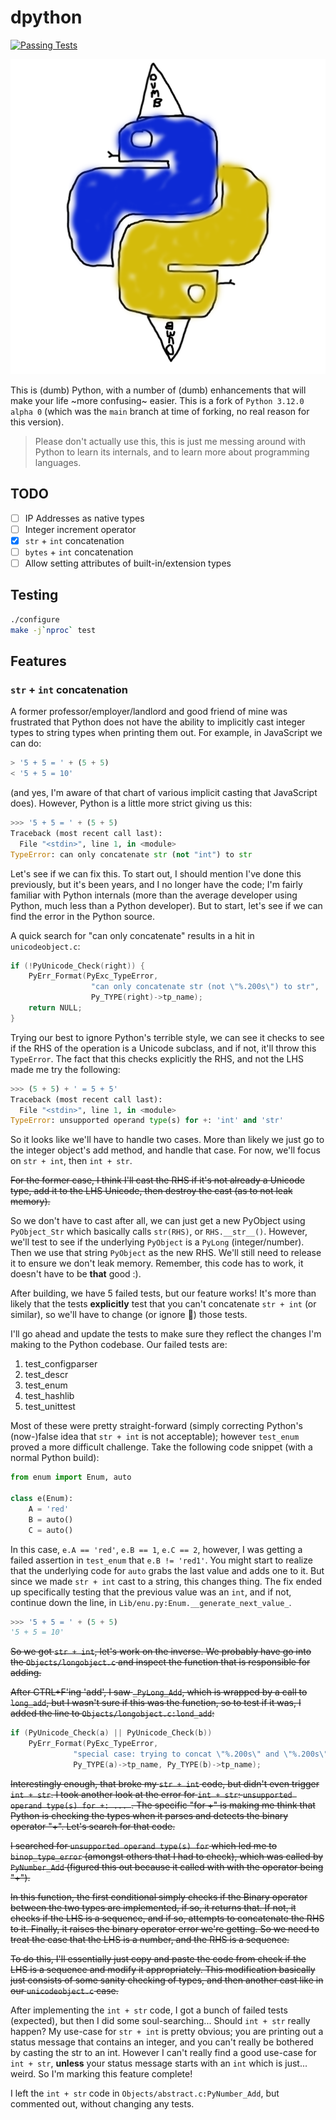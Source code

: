 # dpython

[![Passing Tests](https://github.com/CuckooEXE/dpython/actions/workflows/build.yml/badge.svg)](https://github.com/CuckooEXE/dpython/actions/workflows/build.yml)

![dpython logo](dpython.png)

This is (dumb) Python, with a number of (dumb) enhancements that will make your life ~more confusing~ easier. This is a fork of `Python 3.12.0 alpha 0` (which was the `main` branch at time of forking, no real reason for this version). 

> Please don't actually use this, this is just me messing around with Python to learn its internals, and to learn more about programming languages.

## TODO

 - [ ] IP Addresses as native types
 - [ ] Integer increment operator
 - [x] `str` + `int` concatenation
 - [ ] `bytes` + `int` concatenation
 - [ ] Allow setting attributes of built-in/extension types

## Testing

```bash
./configure
make -j`nproc` test
```

## Features

### `str` + `int` concatenation

A former professor/employer/landlord and good friend of mine was frustrated that Python does not have the ability to implicitly cast integer types to string types when printing them out. For example, in JavaScript we can do:

```javascript
> '5 + 5 = ' + (5 + 5)
< '5 + 5 = 10'
```

(and yes, I'm aware of that chart of various implicit casting that JavaScript does). However, Python is a little more strict giving us this:

```python
>>> '5 + 5 = ' + (5 + 5)
Traceback (most recent call last):
  File "<stdin>", line 1, in <module>
TypeError: can only concatenate str (not "int") to str
```

Let's see if we can fix this. To start out, I should mention I've done this previously, but it's been years, and I no longer have the code; I'm fairly familiar with Python internals (more than the average developer using Python, much less than a Python developer). But to start, let's see if we can find the error in the Python source.

A quick search for "can only concatenate" results in a hit in `unicodeobject.c`:

```c
if (!PyUnicode_Check(right)) {
    PyErr_Format(PyExc_TypeError,
                  "can only concatenate str (not \"%.200s\") to str",
                  Py_TYPE(right)->tp_name);
    return NULL;
}
```

Trying our best to ignore Python's terrible style, we can see it checks to see if the RHS of the operation is a Unicode subclass, and if not, it'll throw this `TypeError`. The fact that this checks explicitly the RHS, and not the LHS made me try the following:

```python
>>> (5 + 5) + ' = 5 + 5'
Traceback (most recent call last):
  File "<stdin>", line 1, in <module>
TypeError: unsupported operand type(s) for +: 'int' and 'str'
```

So it looks like we'll have to handle two cases. More than likely we just go to the integer object's add method, and handle that case. For now, we'll focus on `str + int`, then `int + str`.

~~For the former case, I think I'll cast the RHS if it's not already a Unicode type, add it to the LHS Unicode, then destroy the cast (as to not leak memory).~~

So we don't have to cast after all, we can just get a new PyObject using `PyObject_Str` which basically calls `str(RHS)`, or `RHS.__str__()`. However, we'll test to see if the underlying `PyObject` is a `PyLong` (integer/number). Then we use that string `PyObject` as the new RHS. We'll still need to release it to ensure we don't leak memory. Remember, this code has to work, it doesn't have to be __that__ good :).

After building, we have 5 failed tests, but our feature works! It's more than likely that the tests __explicitly__ test that you can't concatenate `str + int` (or similar), so we'll have to change (or ignore :eyes:) those tests.

I'll go ahead and update the tests to make sure they reflect the changes I'm making to the Python codebase. Our failed tests are:

1. test_configparser
2. test_descr
3. test_enum
4. test_hashlib
5. test_unittest

Most of these were pretty straight-forward (simply correcting Python's (now-)false idea that `str + int` is not acceptable); however `test_enum` proved a more difficult challenge. Take the following code snippet (with a normal Python build):

```python
from enum import Enum, auto

class e(Enum):
    A = 'red'
    B = auto()
    C = auto()
```

In this case, `e.A == 'red'`, `e.B == 1`, `e.C == 2`, however, I was getting a failed assertion in `test_enum` that `e.B != 'red1'`. You might start to realize that the underlying code for `auto` grabs the last value and adds one to it. But since we made `str + int` cast to a string, this changes thing. The fix ended up specifically testing that the previous value was an `int`, and if not, continue down the line, in `Lib/enu.py:Enum.__generate_next_value_`.


```python
>>> '5 + 5 = ' + (5 + 5)
'5 + 5 = 10'
```

~~So we got `str + int`, let's work on the inverse. We probably have go into the `Objects/longobject.c` and inspect the function that is responsible for adding.~~

~~After CTRL+F'ing 'add', I saw `_PyLong_Add`, which is wrapped by a call to `long_add`, but I wasn't sure if this was the function, so to test if it was, I added the line to `Objects/longobject.c:lond_add`:~~

```c
if (PyUnicode_Check(a) || PyUnicode_Check(b))
    PyErr_Format(PyExc_TypeError,
              "special case: trying to concat \"%.200s\" and \"%.200s\"",
              Py_TYPE(a)->tp_name, Py_TYPE(b)->tp_name);
```

~~Interestingly enough, that broke my `str + int` code, but didn't even trigger `int + str`. I took another look at the error for `int + str`: `unsupported operand type(s) for +: ... `. The specific "for +" is making me think that Python is checking the types when it parses and detects the binary operator "+". Let's search for that code.~~ 

~~I searched for `unsupported operand type(s) for` which led me to `binop_type_error` (amongst others that I had to check), which was called by `PyNumber_Add` (figured this out because it called with with the operator being "+").~~

~~In this function, the first conditional simply checks if the Binary operator between the two types are implemented, if so, it returns that. If not, it checks if the LHS is a sequence, and if so, attempts to concatenate the RHS to it. Finally, it raises the binary operator error we're getting. So we need to treat the case that the LHS is a number, and the RHS is a sequence.~~

~~To do this, I'll essentially just copy and paste the code from check if the LHS is a sequence and modify it appropriately. This modification basically just consists of some sanity checking of types, and then another cast like in our `unicodeobject.c` case.~~

After implementing the `int + str` code, I got a bunch of failed tests (expected), but then I did some soul-searching... Should `int + str` really happen? My use-case for `str + int` is pretty obvious; you are printing out a status message that contains an integer, and you can't really be bothered by casting the str to an int. However I can't really find a good use-case for `int + str`, __unless__ your status message starts with an `int` which is just... weird. So I'm marking this feature complete! 

I left the `int + str` code in `Objects/abstract.c:PyNumber_Add`, but commented out, without changing any tests.